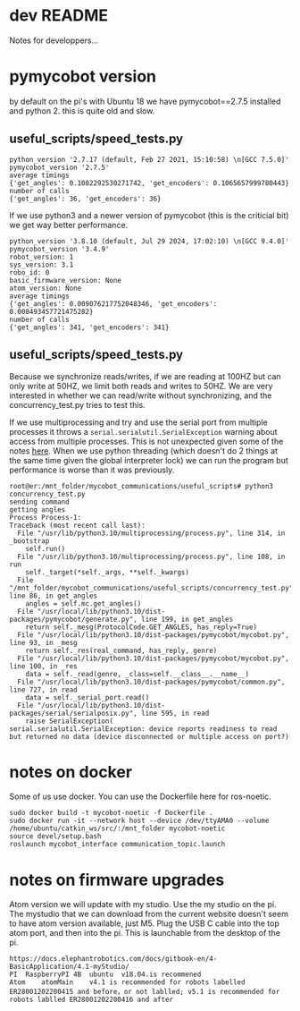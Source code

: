 # dev README

Notes for developpers...

# pymycobot version
by default on the pi's with Ubuntu 18 we have pymycobot==2.7.5 installed and python 2.
this is quite old and slow.

## useful_scripts/speed_tests.py

```
python_version '2.7.17 (default, Feb 27 2021, 15:10:58) \n[GCC 7.5.0]'
pymycobot_version '2.7.5'
average timings
{'get_angles': 0.1082292530271742, 'get_encoders': 0.1065657999780443}
number of calls
{'get_angles': 36, 'get_encoders': 36}
```

If we use python3 and a newer version of pymycobot (this is the criticial bit) we get way better performance.
```
python_version '3.8.10 (default, Jul 29 2024, 17:02:10) \n[GCC 9.4.0]'
pymycobot_version '3.4.9'
robot_version: 1
sys_version: 3.1
robo_id: 0
basic_firmware_version: None
atom_version: None
average timings
{'get_angles': 0.009076217752048346, 'get_encoders': 0.008493457721475282}
number of calls
{'get_angles': 341, 'get_encoders': 341}
```
## useful_scripts/speed_tests.py
Because we synchronize reads/writes, if we are reading at 100HZ but can only write at 50HZ, we limit both reads and writes to 50HZ. We are very interested in whether we can read/write without synchronizing, and the concurrency_test.py tries to test this.

If we use multiprocessing and try and use the serial port from multiple processes it throws a `serial.serialutil.SerialException` warning about access from multiple processes. This is not unexpected given some of the notes [here](https://stackoverflow.com/questions/30316722/what-is-the-best-practice-for-locking-serial-ports-and-other-devices-in-linux). When we use python threading (which doesn't do 2 things at the same time given the global interpreter lock) we can run the program but performance is worse than it was previously.

```
root@er:/mnt_folder/mycobot_communications/useful_scripts# python3 concurrency_test.py
sending command
getting angles
Process Process-1:
Traceback (most recent call last):
  File "/usr/lib/python3.10/multiprocessing/process.py", line 314, in _bootstrap
    self.run()
  File "/usr/lib/python3.10/multiprocessing/process.py", line 108, in run
    self._target(*self._args, **self._kwargs)
  File "/mnt_folder/mycobot_communications/useful_scripts/concurrency_test.py", line 86, in get_angles
    angles = self.mc.get_angles()
  File "/usr/local/lib/python3.10/dist-packages/pymycobot/generate.py", line 199, in get_angles
    return self._mesg(ProtocolCode.GET_ANGLES, has_reply=True)
  File "/usr/local/lib/python3.10/dist-packages/pymycobot/mycobot.py", line 93, in _mesg
    return self._res(real_command, has_reply, genre)
  File "/usr/local/lib/python3.10/dist-packages/pymycobot/mycobot.py", line 100, in _res
    data = self._read(genre, _class=self.__class__.__name__)
  File "/usr/local/lib/python3.10/dist-packages/pymycobot/common.py", line 727, in read
    data = self._serial_port.read()
  File "/usr/local/lib/python3.10/dist-packages/serial/serialposix.py", line 595, in read
    raise SerialException(
serial.serialutil.SerialException: device reports readiness to read but returned no data (device disconnected or multiple access on port?)
```

# notes on docker

Some of us use docker. You can use the Dockerfile here for ros-noetic.

```
sudo docker build -t mycobot-noetic -f Dockerfile .
sudo docker run -it --network host --device /dev/ttyAMA0 --volume /home/ubuntu/catkin_ws/src/:/mnt_folder mycobot-noetic
source devel/setup.bash
roslaunch mycobot_interface communication_topic.launch
```

# notes on firmware upgrades
Atom version we will update with my studio. Use the my studio on the pi. The mystudio that we can download from the current website doesn't seem to have atom version available, just M5. Plug the USB C cable into the top atom port, and then into the pi. This is launchable from the desktop of the pi.

```
https://docs.elephantrobotics.com/docs/gitbook-en/4-BasicApplication/4.1-myStudio/
PI	RaspberryPI 4B	ubuntu	v18.04.is recommened
Atom	atomMain	v4.1 is recommended for robots labelled ER28001202200415 and before，or not lablled; v5.1 is recommended for robots lablled ER28001202200416 and after
```